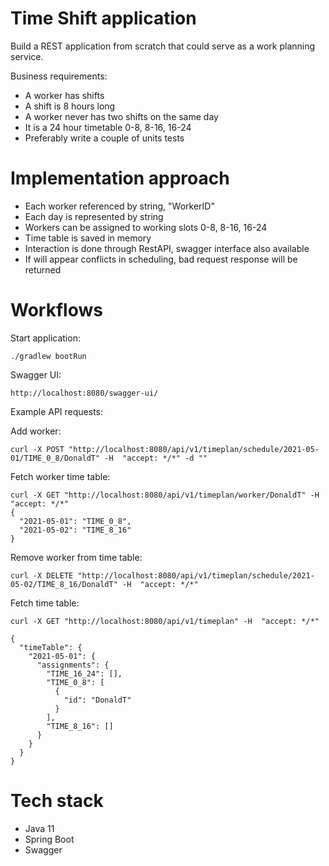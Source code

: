 # Time Shift application

Build a REST application from scratch that could serve as a work planning service.

Business requirements:

* A worker has shifts
* A shift is 8 hours long
* A worker never has two shifts on the same day
* It is a 24 hour timetable 0-8, 8-16, 16-24
* Preferably write a couple of units tests

# Implementation approach

* Each worker referenced by string, "WorkerID"
* Each day is represented by string
* Workers can be assigned to working slots 0-8, 8-16, 16-24
* Time table is saved in memory
* Interaction is done through RestAPI, swagger interface also available
* If will appear conflicts in scheduling, bad request response will be returned

# Workflows

Start application:

```
./gradlew bootRun
```

Swagger UI:

```
http://localhost:8080/swagger-ui/
```

Example API requests:

Add worker:

```
curl -X POST "http://localhost:8080/api/v1/timeplan/schedule/2021-05-01/TIME_0_8/DonaldT" -H  "accept: */*" -d ""

```

Fetch worker time table:

```
curl -X GET "http://localhost:8080/api/v1/timeplan/worker/DonaldT" -H  "accept: */*"
{
  "2021-05-01": "TIME_0_8",
  "2021-05-02": "TIME_8_16"
}
```

Remove worker from time table:

```
curl -X DELETE "http://localhost:8080/api/v1/timeplan/schedule/2021-05-02/TIME_8_16/DonaldT" -H  "accept: */*"
```

Fetch time table:

```
curl -X GET "http://localhost:8080/api/v1/timeplan" -H  "accept: */*"

{
  "timeTable": {
    "2021-05-01": {
      "assignments": {
        "TIME_16_24": [],
        "TIME_0_8": [
          {
            "id": "DonaldT"
          }
        ],
        "TIME_8_16": []
      }
    }
  }
}

```

# Tech stack

* Java 11
* Spring Boot
* Swagger

